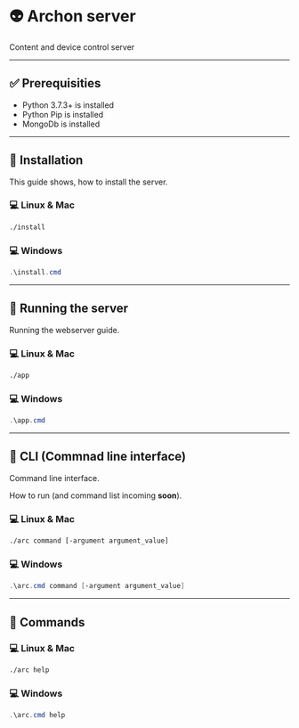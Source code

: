 # 👽 Archon server

Content and device control server

---

## ✅ Prerequisities

* Python 3.7.3+ is installed
* Python Pip is installed
* MongoDb is installed

---

## 💾 Installation

This guide shows, how to install the server.

### 💻 Linux & Mac

```bash
./install
```
### 💻 Windows 

```powershell
.\install.cmd
```

---

## 🚀 Running the server

Running the webserver guide.

### 💻 Linux & Mac

```bash
./app
```
### 💻 Windows 

```powershell
.\app.cmd
```

---

## 🧪 CLI (Commnad line interface)

Command line interface. 

How to run (and command list incoming **soon**).

### 💻 Linux & Mac

```bash
./arc command [-argument argument_value]
```
### 💻 Windows 

```powershell
.\arc.cmd command [-argument argument_value]
```

---

## 🧪 Commands

### 💻 Linux & Mac

```bash
./arc help
```
### 💻 Windows 

```powershell
.\arc.cmd help
```

